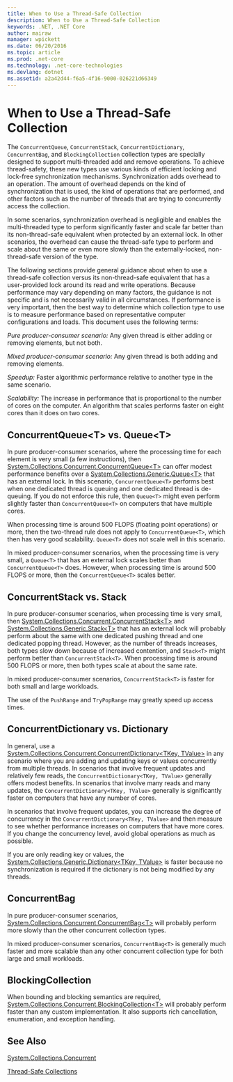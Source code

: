 ```yaml
---
title: When to Use a Thread-Safe Collection
description: When to Use a Thread-Safe Collection
keywords: .NET, .NET Core
author: mairaw
manager: wpickett
ms.date: 06/20/2016
ms.topic: article
ms.prod: .net-core
ms.technology: .net-core-technologies
ms.devlang: dotnet
ms.assetid: a2a42d44-f6a5-4f16-9000-026221d66349
---
```


# When to Use a Thread-Safe Collection

The `ConcurrentQueue`, `ConcurrentStack`, `ConcurrentDictionary`, `ConcurrentBag`, and `BlockingCollection` collection types are specially designed to support multi-threaded add and remove operations. To achieve thread-safety, these new types use various kinds of efficient locking and lock-free synchronization mechanisms. Synchronization adds overhead to an operation. The amount of overhead depends on the kind of synchronization that is used, the kind of operations that are performed, and other factors such as the number of threads that are trying to concurrently access the collection.

In some scenarios, synchronization overhead is negligible and enables the multi-threaded type to perform significantly faster and scale far better than its non-thread-safe equivalent when protected by an external lock. In other scenarios, the overhead can cause the thread-safe type to perform and scale about the same or even more slowly than the externally-locked, non-thread-safe version of the type.

The following sections provide general guidance about when to use a thread-safe collection versus its non-thread-safe equivalent that has a user-provided lock around its read and write operations. Because performance may vary depending on many factors, the guidance is not specific and is not necessarily valid in all circumstances. If performance is very important, then the best way to determine which collection type to use is to measure performance based on representative computer configurations and loads. This document uses the following terms:

*Pure producer-consumer scenario:* Any given thread is either adding or removing elements, but not both.

*Mixed producer-consumer scenario:* Any given thread is both adding and removing elements.

*Speedup:* Faster algorithmic performance relative to another type in the same scenario.

*Scalability:* The increase in performance that is proportional to the number of cores on the computer. An algorithm that scales performs faster on eight cores than it does on two cores.

## ConcurrentQueue&lt;T&gt; vs. Queue&lt;T&gt;

In pure producer-consumer scenarios, where the processing time for each element is very small (a few instructions), then [System.Collections.Concurrent.ConcurrentQueue&lt;T&gt;](https://docs.microsoft.com/dotnet/core/api/System.Collections.Concurrent.ConcurrentQueue-1) can offer modest performance benefits over a [System.Collections.Generic.Queue&lt;T&gt;](https://docs.microsoft.com/dotnet/core/api/System.Collections.Generic.Queue-1) that has an external lock. In this scenario, `ConcurrentQueue<T>` performs best when one dedicated thread is queuing and one dedicated thread is de-queuing. If you do not enforce this rule, then `Queue<T>` might even perform slightly faster than `ConcurrentQueue<T>` on computers that have multiple cores. 

When processing time is around 500 FLOPS (floating point operations) or more, then the two-thread rule does not apply to `ConcurrentQueue<T>`, which then has very good scalability. `Queue<T>` does not scale well in this scenario.

In mixed producer-consumer scenarios, when the processing time is very small, a `Queue<T>` that has an external lock scales better than `ConcurrentQueue<T>` does. However, when processing time is around 500 FLOPS or more, then the `ConcurrentQueue<T>` scales better.

## ConcurrentStack vs. Stack

In pure producer-consumer scenarios, when processing time is very small, then [System.Collections.Concurrent.ConcurrentStack&lt;T&gt;](https://docs.microsoft.com/dotnet/core/api/System.Collections.Concurrent.ConcurrentStack-1) and [System.Collections.Generic.Stack&lt;T&gt;](https://docs.microsoft.com/dotnet/core/api/System.Collections.Generic.Stack-1) that has an external lock will probably perform about the same with one dedicated pushing thread and one dedicated popping thread. However, as the number of threads increases, both types slow down because of increased contention, and `Stack<T>` might perform better than `ConcurrentStack<T>`. When processing time is around 500 FLOPS or more, then both types scale at about the same rate. 

In mixed producer-consumer scenarios, `ConcurrentStack<T>` is faster for both small and large workloads.

The use of the `PushRange` and `TryPopRange` may greatly speed up access times.

## ConcurrentDictionary vs. Dictionary

In general, use a [System.Collections.Concurrent.ConcurrentDictionary&lt;TKey, TValue&gt;](https://docs.microsoft.com/dotnet/core/api/System.Collections.Concurrent.ConcurrentDictionary-2) in any scenario where you are adding and updating keys or values concurrently from multiple threads. In scenarios that involve frequent updates and relatively few reads, the `ConcurrentDictionary<TKey, TValue>` generally offers modest benefits. In scenarios that involve many reads and many updates, the `ConcurrentDictionary<TKey, TValue>` generally is significantly faster on computers that have any number of cores.

In scenarios that involve frequent updates, you can increase the degree of concurrency in the `ConcurrentDictionary<TKey, TValue>` and then measure to see whether performance increases on computers that have more cores. If you change the concurrency level, avoid global operations as much as possible.

If you are only reading key or values, the [System.Collections.Generic.Dictionary&lt;TKey, TValue&gt;](https://docs.microsoft.com/dotnet/core/api/System.Collections.Generic.Dictionary-2) is faster because no synchronization is required if the dictionary is not being modified by any threads.

## ConcurrentBag

In pure producer-consumer scenarios, [System.Collections.Concurrent.ConcurrentBag&lt;T&gt;](https://docs.microsoft.com/dotnet/core/api/System.Collections.Concurrent.ConcurrentBag-1) will probably perform more slowly than the other concurrent collection types.

In mixed producer-consumer scenarios, `ConcurrentBag<T>` is generally much faster and more scalable than any other concurrent collection type for both large and small workloads.

## BlockingCollection

When bounding and blocking semantics are required, [System.Collections.Concurrent.BlockingCollection&lt;T&gt;](https://docs.microsoft.com/dotnet/core/api/System.Collections.Concurrent.BlockingCollection-1) will probably perform faster than any custom implementation. It also supports rich cancellation, enumeration, and exception handling.

## See Also

[System.Collections.Concurrent](https://docs.microsoft.com/dotnet/core/api/System.Collections.Concurrent)

[Thread-Safe Collections](index.md)
